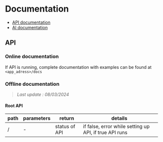 # Documentation
- [API documentation](#API)
- [AI documentation](#AI)


## API
### Online documentation
If API is running, complete documentation with examples can be found at `<app_adress>/docs`
### Offline documentation
> *Last update : 08/03/2024*
#### Root API
| path | parameters | return | details |
|---|---|---|---|
| / | - | status of API | if false, error while setting up API, if true API runs |
